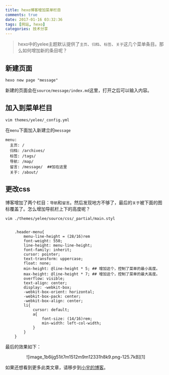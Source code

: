 ```yaml
---
title: hexo博客增加菜单栏目
comments: true
date: 2017-01-16 03:32:36
tags: [网站, hexo]
categories: 技术分享
---
```


> hexo中的yelee主题默认提供了`主页`、`归档`、`标签`、`关于`这几个菜单条目。那么如何增加新的条目呢？

## 新建页面
```
hexo new page "message"
```
新建的页面会在`source/message/index.md`这里，打开之后可以输入内容。
## 加入到菜单栏目
```
vim themes/yelee/_config.yml
```
在`menu`下面加入新建立的`message`
```
menu:
  主页: /
  归档: /archives/
  标签: /tags/
  导航: /map/
  留言: /message/  ##加在这里
  关于: /about/

```

## 更改css

博客增加了两个栏目：`导航`和`留言`。然后发现地方不够了，最后的`关于`被下面的图标覆盖了。怎么增加导航栏上下的高度呢？




```
vim ./themes/yelee/source/css/_partial/main.styl
```

```

    .header-menu{
        menu-line-height = (28/16)rem
        font-weight: 550;
        line-height: menu-line-height;
        font-family: inherit;
        cursor: pointer;
        text-transform: uppercase;
        float: none;
        min-height: @line-height * 5; ## 增加这个，控制了菜单的最小高度。
        max-height: @line-height * 7; ## 增加这个，控制了菜单的最大高度。
        overflow: visible;
        text-align: center;
        display: -webkit-box;
        -webkit-box-orient: horizontal;
        -webkit-box-pack: center;
        -webkit-box-align: center;
        li{
            cursor: default;
            a{
                font-size: (14/16)rem;
                min-width: left-col-width;
            }
        }
    }

```

最后的效果如下：

<center>![image_1b6ijg51it7m1512m9m12331h8k9.png-125.7kB][1]</center>

  [1]: http://static.zybuluo.com/shenyuflying/9wmd7ty8zmzysvltpy2o0p3s/image_1b6ijg51it7m1512m9m12331h8k9.png



如果还想看到更多此类文章，请移步到[小宇的博客](http://shenyu.wiki)。
